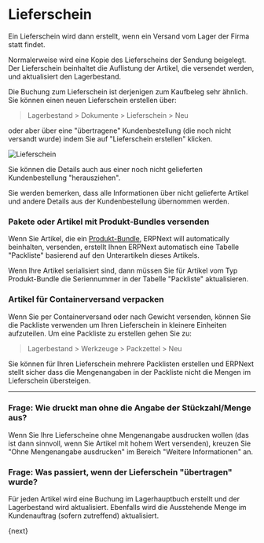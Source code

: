 <!-- add-breadcrumbs -->
# Lieferschein


Ein Lieferschein wird dann erstellt, wenn ein Versand vom Lager der Firma statt findet.

Normalerweise wird eine Kopie des Lieferscheins der Sendung beigelegt. Der Lieferschein beinhaltet die Auflistung der Artikel, die versendet werden, und aktualisiert den Lagerbestand.

Die Buchung zum Lieferschein ist derjenigen zum Kaufbeleg sehr ähnlich. Sie können einen neuen Lieferschein erstellen über:  

> Lagerbestand > Dokumente > Lieferschein > Neu

oder aber über eine "übertragene" Kundenbestellung (die noch nicht versandt wurde) indem Sie auf "Lieferschein erstellen" klicken.

<img class="screenshot" alt="Lieferschein" src="{{docs_base_url}}/v12/assets/img/stock/delivery-note.png">

Sie können die Details auch aus einer noch nicht gelieferten Kundenbestellung "herausziehen".

Sie werden bemerken, dass alle Informationen über nicht gelieferte Artikel und andere Details aus der Kundenbestellung übernommen werden.

### Pakete oder Artikel mit Produkt-Bundles versenden

Wenn Sie Artikel, die ein [Produkt-Bundle](/docs/user/manual/de/selling/setup/product-bundle.html), ERPNext will automatically beinhalten, versenden, erstellt Ihnen ERPNext automatisch eine Tabelle "Packliste" basierend auf den Unterartikeln dieses Artikels.

Wenn Ihre Artikel serialisiert sind, dann müssen Sie für Artikel vom Typ Produkt-Bundle die Seriennummer in der Tabelle "Packliste" aktualisieren.

### Artikel für Containerversand verpacken

Wenn Sie per Containerversand oder nach Gewicht versenden, können Sie die Packliste verwenden um Ihren Lieferschein in kleinere Einheiten aufzuteilen. Um eine Packliste zu erstellen gehen Sie zu:

> Lagerbestand > Werkzeuge > Packzettel > Neu

Sie können für Ihren Lieferschein mehrere Packlisten erstellen und ERPNext stellt sicher dass die Mengenangaben in der Packliste  nicht die Mengen im Lieferschein übersteigen.

---

### Frage: Wie druckt man ohne die Angabe der Stückzahl/Menge aus?

Wenn Sie Ihre Lieferscheine ohne Mengenangabe ausdrucken wollen (das ist dann sinnvoll, wenn Sie Artikel mit hohem Wert versenden), kreuzen Sie "Ohne Mengenangabe ausdrucken" im Bereich "Weitere Informationen" an.

### Frage: Was passiert, wenn der Lieferschein "übertragen" wurde?

Für jeden Artikel wird eine Buchung im Lagerhauptbuch erstellt und der Lagerbestand wird aktualisiert. Ebenfalls wird die Ausstehende Menge im Kundenauftrag (sofern zutreffend) aktualisiert.

{next}
